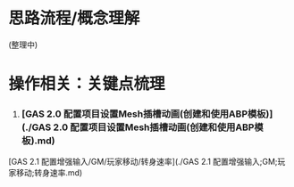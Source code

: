 


# 思路流程/概念理解

(整理中)

# 操作相关：关键点梳理



1. ### [GAS 2.0 配置项目设置Mesh插槽动画(创建和使用ABP模板)](./GAS 2.0 配置项目设置Mesh插槽动画(创建和使用ABP模板).md)

[GAS 2.1 配置增强输入/GM/玩家移动/转身速率](./GAS 2.1 配置增强输入;GM;玩家移动;转身速率.md)



























